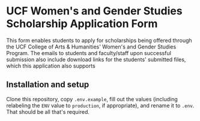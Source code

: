 # UCF Women's and Gender Studies Scholarship Application Form

This form enables students to apply for scholarships being offered through the UCF College of Arts & Humanities' Women's and Gender Studies Program. The emails to students and faculty/staff upon successful submission also include download links for the students' submitted files, which this application also supports

## Installation and setup

Clone this repository, copy `.env.example`, fill out the values (including relabeling the `ENV` value to `production`, if appropriate), and rename it to `.env`. That should be all that's required.